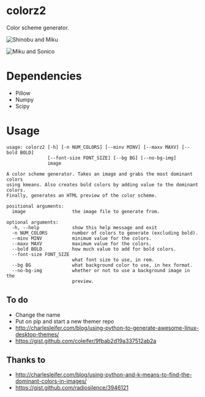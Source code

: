 # colorz2
Color scheme generator.

![Shinobu and Miku](https://u.teknik.io/SkxEfz.png)

![Miku and Sonico](https://u.teknik.io/OICaW1.png)

# Dependencies
- Pillow
- Numpy
- Scipy

# Usage
```
usage: colorz2 [-h] [-n NUM_COLORS] [--minv MINV] [--maxv MAXV] [--bold BOLD]
               [--font-size FONT_SIZE] [--bg BG] [--no-bg-img]
               image

A color scheme generator. Takes an image and grabs the most dominant colors
using kmeans. Also creates bold colors by adding value to the dominant colors.
Finally, generates an HTML preview of the color scheme.

positional arguments:
  image                 the image file to generate from.

optional arguments:
  -h, --help            show this help message and exit
  -n NUM_COLORS         number of colors to generate (excluding bold).
  --minv MINV           minimum value for the colors.
  --maxv MAXV           maximum value for the colors.
  --bold BOLD           how much value to add for bold colors.
  --font-size FONT_SIZE
                        what font size to use, in rem.
  --bg BG               what background color to use, in hex format.
  --no-bg-img           whether or not to use a background image in the
                        preview.
```

## To do
- Change the name
- Put on pip and start a new themer repo
- http://charlesleifer.com/blog/using-python-to-generate-awesome-linux-desktop-themes/
- https://gist.github.com/coleifer/9fbab2d19a337512ab2a

## Thanks to
- http://charlesleifer.com/blog/using-python-and-k-means-to-find-the-dominant-colors-in-images/
- https://gist.github.com/radiosilence/3946121
